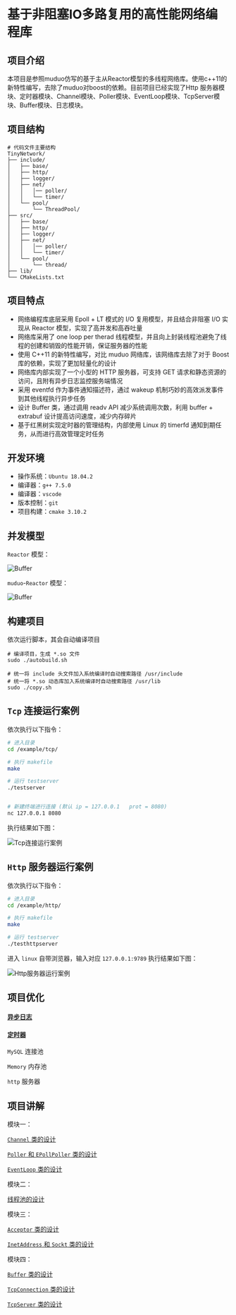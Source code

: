 # 基于非阻塞IO多路复用的高性能网络编程库

## 项目介绍

本项目是参照muduo仿写的基于主从Reactor模型的多线程网络库。使用c++11的新特性编写，去除了muduo对boost的依赖。目前项目已经实现了Http 服务器模块、定时器模块、Channel模块、Poller模块、EventLoop模块、TcpServer模块、Buffer模块、日志模块。

## 项目结构

```shell
# 代码文件主要结构
TinyNetwork/
├── include/
│   ├── base/
│   ├── http/
│   ├── logger/
│   ├── net/
│   │   │── poller/
│   │   └── timer/
│   └── pool/
│       └── ThreadPool/
├── src/
│   ├── base/
│   ├── http/
│   ├── logger/
│   ├── net/
│   │   │── poller/
│   │   └── timer/
│   └── pool/
│       └── thread/
├── lib/
└── CMakeLists.txt
```

## 项目特点

- 网络编程库底层采用 Epoll + LT 模式的 I/O 复用模型，并且结合非阻塞 I/O 实现从 Reactor 模型，实现了高并发和高吞吐量
- 网络库采用了 one loop per therad 线程模型，并且向上封装线程池避免了线程的创建和销毁的性能开销，保证服务器的性能
- 使用 C++11 的新特性编写，对比 muduo 网络库，该网络库去除了对于 Boost 库的依赖，实现了更加轻量化的设计
- 网络库内部实现了一个小型的 HTTP 服务器，可支持 GET 请求和静态资源的访问，且附有异步日志监控服务端情况
- 采用 eventfd 作为事件通知描述符，通过 wakeup 机制巧妙的高效派发事件到其他线程执行异步任务
- 设计 Buffer 类，通过调用 readv API 减少系统调用次数，利用 buffer + extrabuf 设计提高访问速度，减少内存碎片
- 基于红黑树实现定时器的管理结构，内部使用 Linux 的 timerfd 通知到期任务，从而进行高效管理定时任务



## 开发环境

- 操作系统：`Ubuntu 18.04.2`
- 编译器：`g++ 7.5.0`
- 编译器：`vscode`
- 版本控制：`git`
- 项目构建：`cmake 3.10.2 `

## 并发模型

`Reactor` 模型：

![Buffer](https://github.com/Make-Hua/Tiny-Network/blob/master/image/Reactor.png)

`muduo`-`Reactor` 模型：

![Buffer](https://github.com/Make-Hua/Tiny-Network/blob/master/image/muduo-Reactor%E6%A8%A1%E5%9E%8B.png)

## 构建项目

依次运行脚本，其会自动编译项目

```shell
# 编译项目，生成 *.so 文件
sudo ./autobuild.sh

# 统一将 include 头文件加入系统编译时自动搜索路径 /usr/include
# 统一将 *.so 动态库加入系统编译时自动搜索路径 /usr/lib
sudo ./copy.sh
```

## `Tcp` 连接运行案例

依次执行以下指令：

```bash
# 进入目录
cd /example/tcp/

# 执行 makefile
make

# 运行 testserver
./testserver


# 新建终端进行连接 (默认 ip = 127.0.0.1   prot = 8080)
nc 127.0.0.1 8080
```

执行结果如下图：

![Tcp连接运行案例](https://github.com/Make-Hua/Tiny-Network/blob/master/image/Tcp%E6%89%A7%E8%A1%8C%E5%9B%BE.png)


## `Http` 服务器运行案例

依次执行以下指令：

```bash
# 进入目录
cd /example/http/

# 执行 makefile
make

# 运行 testserver
./testhttpserver
```

进入 `linux` 自带浏览器，输入对应 `127.0.0.1:9789` 执行结果如下图：

![Http服务器运行案例](https://github.com/Make-Hua/Tiny-Network/blob/master/image/http%E6%89%A7%E8%A1%8C%E5%9B%BE.png)





## 项目优化

#### [异步日志](https://github.com/Make-Hua/Tiny-Network/blob/master/explain/%E5%BC%82%E6%AD%A5%E6%97%A5%E5%BF%97%E8%AE%BE%E8%AE%A1%E8%AE%B2%E8%A7%A3.md)

#### [定时器](https://github.com/Make-Hua/Tiny-Network/blob/master/explain/%E5%AE%9A%E6%97%B6%E5%99%A8%E7%9A%84%E8%AE%BE%E8%AE%A1.md)

`MySQL` 连接池

`Memory` 内存池

`http` 服务器

## 项目讲解

模块一：

[`Channel` 类的设计](https://github.com/Make-Hua/Tiny-Network/blob/master/explain/Channel%E7%B1%BB%E7%9A%84%E8%AE%BE%E8%AE%A1.md)

[`Poller` 和 `EPollPoller` 类的设计](https://github.com/Make-Hua/TinyNetwork/blob/master/explain/Poller_%E7%B1%BB%E5%92%8C_EPollPoller_%E7%B1%BB%E7%9A%84%E8%AE%BE%E8%AE%A1.md)

[`EventLoop` 类的设计](https://github.com/Make-Hua/Tiny-Network/blob/master/explain/EventLoop%E7%B1%BB%E7%9A%84%E8%AE%BE%E8%AE%A1.md)

模块二：

[线程池的设计](https://github.com/Make-Hua/Tiny-Network/blob/master/explain/%E7%BA%BF%E7%A8%8B%E6%B1%A0%E8%AE%BE%E8%AE%A1%E8%AE%B2%E8%A7%A3.md)

模块三：

[`Acceptor` 类的设计](https://github.com/Make-Hua/Tiny-Network/blob/master/explain/Acceptor%E7%B1%BB%E7%9A%84%E8%AE%BE%E8%AE%A1.md)

[`InetAddress` 和 `Sockt` 类的设计](https://github.com/Make-Hua/Tiny-Network/blob/master/explain/InetAddress%E7%B1%BB%E5%92%8CSockt%E7%B1%BB%E7%9A%84%E8%AE%BE%E8%AE%A1.md)

模块四：

[`Buffer` 类的设计](https://github.com/Make-Hua/Tiny-Network/blob/master/explain/Buffer%E7%B1%BB%E7%9A%84%E8%AE%BE%E8%AE%A1.md)

[`TcpConnection` 类的设计](https://github.com/Make-Hua/Tiny-Network/blob/master/explain/TcpConnection%E7%B1%BB%E7%9A%84%E8%AE%BE%E8%AE%A1.md)

[`TcpServer` 类的设计](https://github.com/Make-Hua/Tiny-Network/blob/master/explain/TcpServer%E7%B1%BB%E7%9A%84%E8%AE%BE%E8%AE%A1.md)